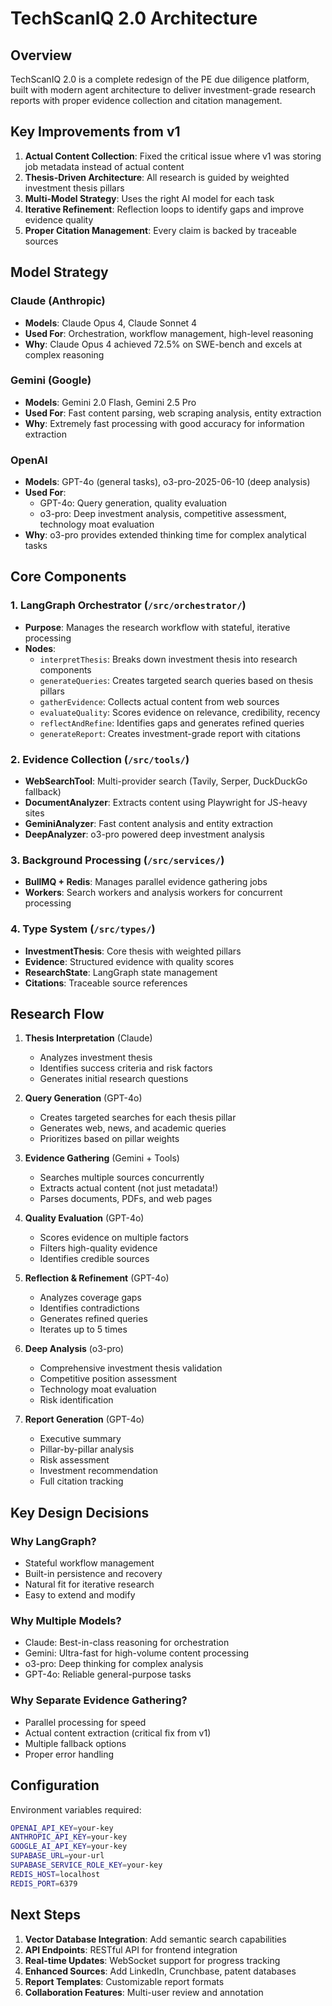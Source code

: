 # TechScanIQ 2.0 Architecture

## Overview
TechScanIQ 2.0 is a complete redesign of the PE due diligence platform, built with modern agent architecture to deliver investment-grade research reports with proper evidence collection and citation management.

## Key Improvements from v1
1. **Actual Content Collection**: Fixed the critical issue where v1 was storing job metadata instead of actual content
2. **Thesis-Driven Architecture**: All research is guided by weighted investment thesis pillars
3. **Multi-Model Strategy**: Uses the right AI model for each task
4. **Iterative Refinement**: Reflection loops to identify gaps and improve evidence quality
5. **Proper Citation Management**: Every claim is backed by traceable sources

## Model Strategy

### Claude (Anthropic)
- **Models**: Claude Opus 4, Claude Sonnet 4
- **Used For**: Orchestration, workflow management, high-level reasoning
- **Why**: Claude Opus 4 achieved 72.5% on SWE-bench and excels at complex reasoning

### Gemini (Google)
- **Models**: Gemini 2.0 Flash, Gemini 2.5 Pro
- **Used For**: Fast content parsing, web scraping analysis, entity extraction
- **Why**: Extremely fast processing with good accuracy for information extraction

### OpenAI
- **Models**: GPT-4o (general tasks), o3-pro-2025-06-10 (deep analysis)
- **Used For**: 
  - GPT-4o: Query generation, quality evaluation
  - o3-pro: Deep investment analysis, competitive assessment, technology moat evaluation
- **Why**: o3-pro provides extended thinking time for complex analytical tasks

## Core Components

### 1. LangGraph Orchestrator (`/src/orchestrator/`)
- **Purpose**: Manages the research workflow with stateful, iterative processing
- **Nodes**:
  - `interpretThesis`: Breaks down investment thesis into research components
  - `generateQueries`: Creates targeted search queries based on thesis pillars
  - `gatherEvidence`: Collects actual content from web sources
  - `evaluateQuality`: Scores evidence on relevance, credibility, recency
  - `reflectAndRefine`: Identifies gaps and generates refined queries
  - `generateReport`: Creates investment-grade report with citations

### 2. Evidence Collection (`/src/tools/`)
- **WebSearchTool**: Multi-provider search (Tavily, Serper, DuckDuckGo fallback)
- **DocumentAnalyzer**: Extracts content using Playwright for JS-heavy sites
- **GeminiAnalyzer**: Fast content analysis and entity extraction
- **DeepAnalyzer**: o3-pro powered deep investment analysis

### 3. Background Processing (`/src/services/`)
- **BullMQ + Redis**: Manages parallel evidence gathering jobs
- **Workers**: Search workers and analysis workers for concurrent processing

### 4. Type System (`/src/types/`)
- **InvestmentThesis**: Core thesis with weighted pillars
- **Evidence**: Structured evidence with quality scores
- **ResearchState**: LangGraph state management
- **Citations**: Traceable source references

## Research Flow

1. **Thesis Interpretation** (Claude)
   - Analyzes investment thesis
   - Identifies success criteria and risk factors
   - Generates initial research questions

2. **Query Generation** (GPT-4o)
   - Creates targeted searches for each thesis pillar
   - Generates web, news, and academic queries
   - Prioritizes based on pillar weights

3. **Evidence Gathering** (Gemini + Tools)
   - Searches multiple sources concurrently
   - Extracts actual content (not just metadata!)
   - Parses documents, PDFs, and web pages

4. **Quality Evaluation** (GPT-4o)
   - Scores evidence on multiple factors
   - Filters high-quality evidence
   - Identifies credible sources

5. **Reflection & Refinement** (GPT-4o)
   - Analyzes coverage gaps
   - Identifies contradictions
   - Generates refined queries
   - Iterates up to 5 times

6. **Deep Analysis** (o3-pro)
   - Comprehensive investment thesis validation
   - Competitive position assessment
   - Technology moat evaluation
   - Risk identification

7. **Report Generation** (GPT-4o)
   - Executive summary
   - Pillar-by-pillar analysis
   - Risk assessment
   - Investment recommendation
   - Full citation tracking

## Key Design Decisions

### Why LangGraph?
- Stateful workflow management
- Built-in persistence and recovery
- Natural fit for iterative research
- Easy to extend and modify

### Why Multiple Models?
- Claude: Best-in-class reasoning for orchestration
- Gemini: Ultra-fast for high-volume content processing
- o3-pro: Deep thinking for complex analysis
- GPT-4o: Reliable general-purpose tasks

### Why Separate Evidence Gathering?
- Parallel processing for speed
- Actual content extraction (critical fix from v1)
- Multiple fallback options
- Proper error handling

## Configuration

Environment variables required:
```bash
OPENAI_API_KEY=your-key
ANTHROPIC_API_KEY=your-key  
GOOGLE_AI_API_KEY=your-key
SUPABASE_URL=your-url
SUPABASE_SERVICE_ROLE_KEY=your-key
REDIS_HOST=localhost
REDIS_PORT=6379
```

## Next Steps

1. **Vector Database Integration**: Add semantic search capabilities
2. **API Endpoints**: RESTful API for frontend integration
3. **Real-time Updates**: WebSocket support for progress tracking
4. **Enhanced Sources**: Add LinkedIn, Crunchbase, patent databases
5. **Report Templates**: Customizable report formats
6. **Collaboration Features**: Multi-user review and annotation